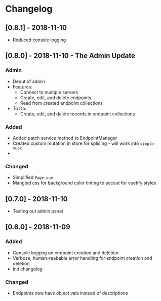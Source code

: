 # Changelog

## [0.8.1] - 2018-11-10
- Reduced console logging

## [0.8.0] - 2018-11-10 - The Admin Update

### Admin
- Debut of admin
- Features:
  - Connect to multiple servers
  - Create, edit, and delete endpoints
  - Read from created endpoint collections
- To Do:
  - Create, edit, and delete records in endpoint collections

### Added
- Added patch service method to EndpointManager
- Created custom mutation in store for splicing - will work into `simple-vuex`
- 

### Changed
- Simplified `Page.vue`
- Mangled css for background color tinting to accout for vuetify styles

## [0.7.0] - 2018-11-10
- Testing out admin panel

## [0.6.0] - 2018-11-09
### Added
- Console logging on endpoint creation and deletion
- Verbose, human-reabable error handling for endpoint creation and deletion
- Init changelog

### Changed
- Endpoints now have object vals instead of descriptions
